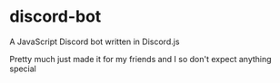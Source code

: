 # discord-bot
A JavaScript Discord bot written in Discord.js

Pretty much just made it for my friends and I so don't expect anything special
